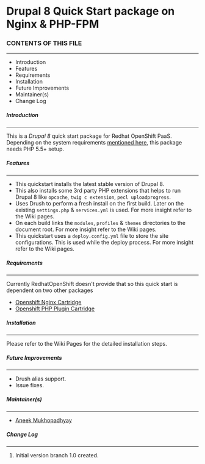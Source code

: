 # Drupal 8 Quick Start package on Nginx & PHP-FPM

### CONTENTS OF THIS FILE
---------------------
* Introduction
* Features
* Requirements
* Installation
* Future Improvements
* Maintainer(s)
* Change Log

##### Introduction
------------------
This is a *Drupal 8* quick start package for Redhat OpenShift PaaS. Depending on the system requirements [mentioned here](https://www.drupal.org/requirements), this package needs PHP 5.5+ setup.

##### Features
--------------
* This quickstart installs the latest stable version of Drupal 8.
* This also installs some 3rd party PHP extensions that helps to run Drupal 8 like `opcache`, `twig c extension`, `pecl uploadprogress`.
* Uses Drush to perform a fresh install on the first build. Later on the existing `settings.php` & `services.yml` is used. For more insight refer to the Wiki pages.
* On each build links the `modules`, `profiles` & `themes` directories to the document root. For more insight refer to the Wiki pages.
* This quickstart uses a `deploy.config.yml` file to store the site configurations. This is used while the deploy process. For more insight refer to the Wiki pages.

##### Requirements
------------------
Currently RedhatOpenShift doesn't provide that so this quick start is dependent
on two other packages
* [Openshift Nginx Cartridge](https://github.com/boekkooi/openshift-cartridge-nginx)
* [Openshift PHP Plugin Cartridge](https://github.com/boekkooi/openshift-cartridge-php)

##### Installation
------------------
Please refer to the Wiki Pages for the detailed installation steps.


##### Future Improvements
-------------------------
* Drush alias support.
* Issue fixes.

##### Maintainer(s)
-------------------
* [Aneek Mukhopadhyay](https://www.drupal.org/u/aneek)

##### Change Log
----------------
1. Initial version branch 1.0 created.
